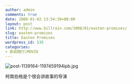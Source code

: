 ```yaml
---
author: admin
comments: true
date: 2008-01-02 13:54:39+00:00
layout: post
link: http://www.billrain.com/2008/01/easten-promises/
slug: easten-promises
title: Easten Promises
wordpress_id: 535
categories:
- 影如随行|MOVIE
---
```


![post-1139164-1197459194ipb.jpg](http://www.billrain.com/wp-content/uploads/2008/01/post-1139164-1197459194ipb.jpg)




柯南伯格是个很会讲故事的导演
